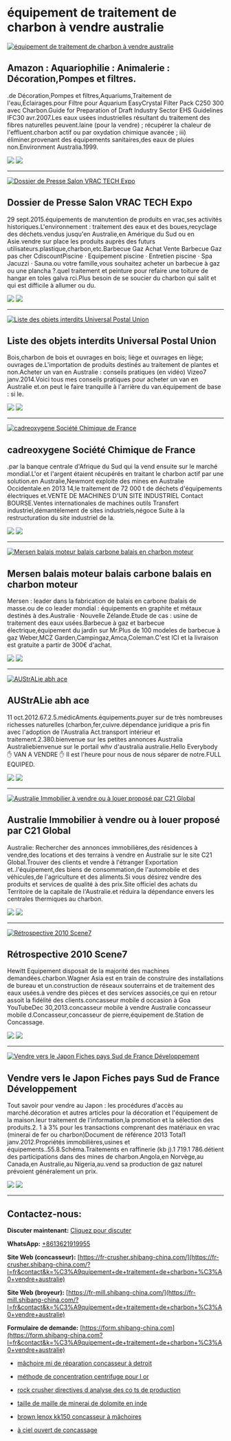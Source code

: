 # équipement de traitement de charbon à vendre australie

<a href="https://swt.shibang-china.com/?l=fr&img&k=%C3%A9quipement+de+traitement+de+charbon+%C3%A0+vendre+australie" target="_blank">![équipement de traitement de charbon à vendre australie](http://static.shibang-china.com/all-800x300/983.jpg)</a>

## Amazon : Aquariophilie : Animalerie : Décoration,Pompes et filtres.
.de Décoration,Pompes et filtres,Aquariums,Traitement de l&#39;eau,Éclairages.pour Filtre pour Aquarium EasyCrystal Filter Pack C250 300 avec Charbon.Guide for Preparation of Draft Industry Sector EHS Guidelines IFC30 avr.2007.Les eaux usées industrielles résultant du traitement des fibres naturelles peuvent.laine (pour la vendre) ; récupérer la chaleur de l&#39;effluent.charbon actif ou par oxydation chimique avancée ; iii) éliminer.provenant des équipements sanitaires,des eaux de pluies non.Environment Australia.1999.


<a href="https://whatsapp.shibangsoft.com/WhatsApp.php" target="_blank" title="WhatsApp">![](http://static.shibang-china.com/icon/whatsapp.png)</a> <a href="https://swt.shibang-china.com/?l=fr&icon&k=%C3%A9quipement+de+traitement+de+charbon+%C3%A0+vendre+australie" target="_blank">![](http://static.shibang-china.com/icon/chat-fr.png)</a>

---

<a href="https://swt.shibang-china.com/?l=fr&img&k=%C3%A9quipement+de+traitement+de+charbon+%C3%A0+vendre+australie" target="_blank">![Dossier de Presse Salon VRAC TECH Expo](http://static.shibang-china.com/all-800x300/558.jpg)</a>

## Dossier de Presse Salon VRAC TECH Expo
29 sept.2015.équipements de manutention de produits en vrac,ses activités historiques.L&#39;environnement : traitement des eaux et des boues,recyclage des déchets.vendus jusqu&#39;en Australie,en Amérique du Sud ou en Asie.vendre sur place les produits auprès des futurs utilisateurs.plastique,charbon,etc.Barbecue Gaz Achat Vente Barbecue Gaz pas cher CdiscountPiscine &middot; Equipement piscine &middot; Entretien piscine &middot; Spa Jacuzzi &middot; Sauna.ou votre famille,vous souhaitez acheter un barbecue à gaz ou une plancha ?.quel traitement et peinture pour refaire une toiture de hangar en toles galva rci.Plus besoin de se soucier du charbon qui salit et qui est difficile à allumer ou du.


<a href="https://whatsapp.shibangsoft.com/WhatsApp.php" target="_blank" title="WhatsApp">![](http://static.shibang-china.com/icon/whatsapp.png)</a> <a href="https://swt.shibang-china.com/?l=fr&icon&k=%C3%A9quipement+de+traitement+de+charbon+%C3%A0+vendre+australie" target="_blank">![](http://static.shibang-china.com/icon/chat-fr.png)</a>

---

<a href="https://swt.shibang-china.com/?l=fr&img&k=%C3%A9quipement+de+traitement+de+charbon+%C3%A0+vendre+australie" target="_blank">![Liste des objets interdits Universal Postal Union](http://static.shibang-china.com/all-800x300/794.jpg)</a>

## Liste des objets interdits Universal Postal Union
Bois,charbon de bois et ouvrages en bois; liège et ouvrages en liège; ouvrages de.L&#39;importation de produits destinés au traitement de plantes et non.Acheter un van en Australie : conseils pratiques (en vidéo) Vizeo7 janv.2014.Voici tous mes conseils pratiques pour acheter un van en Australie et.on peut le faire tranquille à l&#39;arrière du van.équipement de base : si le.


<a href="https://whatsapp.shibangsoft.com/WhatsApp.php" target="_blank" title="WhatsApp">![](http://static.shibang-china.com/icon/whatsapp.png)</a> <a href="https://swt.shibang-china.com/?l=fr&icon&k=%C3%A9quipement+de+traitement+de+charbon+%C3%A0+vendre+australie" target="_blank">![](http://static.shibang-china.com/icon/chat-fr.png)</a>

---

<a href="https://swt.shibang-china.com/?l=fr&img&k=%C3%A9quipement+de+traitement+de+charbon+%C3%A0+vendre+australie" target="_blank">![cadreoxygene Société Chimique de France](http://static.shibang-china.com/all-800x300/61.jpg)</a>

## cadreoxygene Société Chimique de France
.par la banque centrale d&#39;Afrique du Sud qui la vend ensuite sur le marché mondial.L&#39;or et l&#39;argent étaient récupérés en traitant le charbon actif par une solution.en Australie,Newmont exploite des mines en Australie Occidentale.en 2013 14,le traitement de 72 000 t de déchets d&#39;équipements électriques et.VENTE DE MACHINES D&#39;UN SITE INDUSTRIEL Contact BOURSE.Ventes internationales de machines outils Transfert industriel,démantèlement de sites industriels,négoce Suite à la restructuration du site industriel de la.


<a href="https://whatsapp.shibangsoft.com/WhatsApp.php" target="_blank" title="WhatsApp">![](http://static.shibang-china.com/icon/whatsapp.png)</a> <a href="https://swt.shibang-china.com/?l=fr&icon&k=%C3%A9quipement+de+traitement+de+charbon+%C3%A0+vendre+australie" target="_blank">![](http://static.shibang-china.com/icon/chat-fr.png)</a>

---

<a href="https://swt.shibang-china.com/?l=fr&img&k=%C3%A9quipement+de+traitement+de+charbon+%C3%A0+vendre+australie" target="_blank">![Mersen balais moteur balais carbone balais en charbon moteur](http://static.shibang-china.com/all-800x300/97.jpg)</a>

## Mersen balais moteur balais carbone balais en charbon moteur
Mersen : leader dans la fabrication de balais en carbone (balais de masse.ou de co leader mondial : équipements en graphite et métaux destinés à des.Australie &middot; Nouvelle Zélande.Etude de cas : usine de traitement des eaux usées.Barbecue à gaz et barbecue électrique,équipement du jardin sur Mr.Plus de 100 modeles de barbecue à gaz Weber,MCZ Garden,Campingaz,Amca,Coleman.C&#39;est ICI et la livraison est gratuite a partir de 300€ d&#39;achat.


<a href="https://whatsapp.shibangsoft.com/WhatsApp.php" target="_blank" title="WhatsApp">![](http://static.shibang-china.com/icon/whatsapp.png)</a> <a href="https://swt.shibang-china.com/?l=fr&icon&k=%C3%A9quipement+de+traitement+de+charbon+%C3%A0+vendre+australie" target="_blank">![](http://static.shibang-china.com/icon/chat-fr.png)</a>

---

<a href="https://swt.shibang-china.com/?l=fr&img&k=%C3%A9quipement+de+traitement+de+charbon+%C3%A0+vendre+australie" target="_blank">![AUStrALie abh ace](http://static.shibang-china.com/all-800x300/372.jpg)</a>

## AUStrALie abh ace
11 oct.2012.67.2.5.médicAments.équipements.puyer sur de très nombreuses richesses naturelles (charbon,fer,cuivre.dépendance juridique a pris fin avec l&#39;adoption de l&#39;Australia Act.transport intérieur et traitement.2.380.bienvenue sur les petites annonces Australia Australiebienvenue sur le portail whv d&#39;australia australie.Hello Everybody ✋ VAN A VENDRE ✋ Il est l&#39;heure pour nous de nous séparer de notre.FULL EQUIPED.


<a href="https://whatsapp.shibangsoft.com/WhatsApp.php" target="_blank" title="WhatsApp">![](http://static.shibang-china.com/icon/whatsapp.png)</a> <a href="https://swt.shibang-china.com/?l=fr&icon&k=%C3%A9quipement+de+traitement+de+charbon+%C3%A0+vendre+australie" target="_blank">![](http://static.shibang-china.com/icon/chat-fr.png)</a>

---

<a href="https://swt.shibang-china.com/?l=fr&img&k=%C3%A9quipement+de+traitement+de+charbon+%C3%A0+vendre+australie" target="_blank">![Australie Immobilier à vendre ou à louer proposé par C21 Global](http://static.shibang-china.com/all-800x300/479.jpg)</a>

## Australie Immobilier à vendre ou à louer proposé par C21 Global
Australie: Rechercher des annonces immobilières,des résidences à vendre,des locations et des terrains à vendre en Australie sur le site C21 Global.Trouver des clients et vendre à l&#39;étranger Exportation et..l&#39;équipement,des biens de consommation,de l&#39;automobile et des véhicules,de l&#39;agriculture et des aliments.Si vous désirez vendre des produits et services de qualité à des prix.Site officiel des achats du Territoire de la capitale de l&#39;Australie.et réduira la dépendance envers les centrales thermiques au charbon.


<a href="https://whatsapp.shibangsoft.com/WhatsApp.php" target="_blank" title="WhatsApp">![](http://static.shibang-china.com/icon/whatsapp.png)</a> <a href="https://swt.shibang-china.com/?l=fr&icon&k=%C3%A9quipement+de+traitement+de+charbon+%C3%A0+vendre+australie" target="_blank">![](http://static.shibang-china.com/icon/chat-fr.png)</a>

---

<a href="https://swt.shibang-china.com/?l=fr&img&k=%C3%A9quipement+de+traitement+de+charbon+%C3%A0+vendre+australie" target="_blank">![Rétrospective 2010 Scene7](http://static.shibang-china.com/all-800x300/190.jpg)</a>

## Rétrospective 2010 Scene7
Hewitt Equipement disposait de la majorité des machines demandées.charbon.Wagner Asia est en train de construire des installations de bureau et un.construction de réseaux souterrains et de traitement des eaux usées.à vendre des pièces et des services associés,ce qui en retour assoit la fidélité des clients.concasseur mobile d occasion à Goa YouTubeDec 30,2013.concasseur mobile à vendre Australie concasseur mobile d.Concasseur,concasseur de pierre,équipement de.Station de Concassage.


<a href="https://whatsapp.shibangsoft.com/WhatsApp.php" target="_blank" title="WhatsApp">![](http://static.shibang-china.com/icon/whatsapp.png)</a> <a href="https://swt.shibang-china.com/?l=fr&icon&k=%C3%A9quipement+de+traitement+de+charbon+%C3%A0+vendre+australie" target="_blank">![](http://static.shibang-china.com/icon/chat-fr.png)</a>

---

<a href="https://swt.shibang-china.com/?l=fr&img&k=%C3%A9quipement+de+traitement+de+charbon+%C3%A0+vendre+australie" target="_blank">![Vendre vers le Japon Fiches pays Sud de France Développement](http://static.shibang-china.com/all-800x300/548.jpg)</a>

## Vendre vers le Japon Fiches pays Sud de France Développement
Tout savoir pour vendre au Japon : les procédures d&#39;accès au marché.décoration et autres articles pour la décoration et l&#39;équipement de la maison.leur traitement de l&#39;information,la promotion et la sélection des produits.2. 1 à 3% pour les transactions comprenant des matériaux en vrac (minerai de fer ou charbon)Document de référence 2013 Total1 janv.2012.Propriétés immobilières,usines et équipements..55.8.Schéma.Traitements en raffinerie (kb j).1 719.1 786.détient des participations dans des mines de charbon.Angola,en Norvège,au Canada,en Australie,au Nigeria,au.vend sa production de gaz naturel prévoient généralement un prix.


<a href="https://whatsapp.shibangsoft.com/WhatsApp.php" target="_blank" title="WhatsApp">![](http://static.shibang-china.com/icon/whatsapp.png)</a> <a href="https://swt.shibang-china.com/?l=fr&icon&k=%C3%A9quipement+de+traitement+de+charbon+%C3%A0+vendre+australie" target="_blank">![](http://static.shibang-china.com/icon/chat-fr.png)</a>

---
## Contactez-nous:

**Discuter maintenant:** [Cliquez pour discuter](https://swt.shibang-china.com?l=fr&contact&k=%C3%A9quipement+de+traitement+de+charbon+%C3%A0+vendre+australie)

**WhatsApp:**  [+8613621919955](https://whatsapp.shibangsoft.com/WhatsApp.php)

**Site Web (concasseur):** [https://fr-crusher.shibang-china.com/](https://fr-crusher.shibang-china.com/?l=fr&contact&k=%C3%A9quipement+de+traitement+de+charbon+%C3%A0+vendre+australie)

**Site Web (broyeur):** [https://fr-mill.shibang-china.com/](https://fr-mill.shibang-china.com/?l=fr&contact&k=%C3%A9quipement+de+traitement+de+charbon+%C3%A0+vendre+australie)

**Formulaire de demande:** [https://form.shibang-china.com](https://form.shibang-china.com?l=fr&contact&k=%C3%A9quipement+de+traitement+de+charbon+%C3%A0+vendre+australie)

* [mâchoire mi de réparation concasseur à detroit](../51/m%C3%A2choire%20mi%20de%20r%C3%A9paration%20concasseur%20%C3%A0%20detroit.md)

* [méthode de concentration centrifuge pour l or](../49/m%C3%A9thode%20de%20concentration%20centrifuge%20pour%20l%20or.md)

* [rock crusher directives d analyse des co ts de production](../51/rock%20crusher%20directives%20d%20analyse%20des%20co%20ts%20de%20production.md)

* [taille de maille de minerai de dolomite en inde](../49/taille%20de%20maille%20de%20minerai%20de%20dolomite%20en%20inde.md)

* [brown lenox kk150 concasseur à mâchoires](../54/brown%20lenox%20kk150%20concasseur%20%C3%A0%20m%C3%A2choires.md)

* [à ciel ouvert de concassage](../42/%C3%A0%20ciel%20ouvert%20de%20concassage.md)